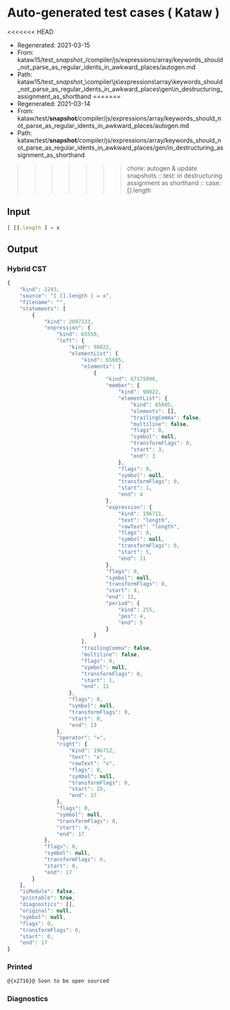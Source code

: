 # Auto-generated test cases ( Kataw )
<<<<<<< HEAD
- Regenerated: 2021-03-15
- From: kataw15/test\__snapshot__/compiler/js/expressions/array/keywords_should_not_parse_as_regular_idents_in_awkward_places/autogen.md
- Path: kataw15/test\__snapshot__\compiler\js\expressions\array\keywords_should_not_parse_as_regular_idents_in_awkward_places\gen\in_destructuring_assignment_as_shorthand
=======
- Regenerated: 2021-03-14
- From: kataw/test/__snapshot__/compiler/js/expressions/array/keywords_should_not_parse_as_regular_idents_in_awkward_places/autogen.md
- Path: kataw/test/__snapshot__/compiler/js/expressions/array/keywords_should_not_parse_as_regular_idents_in_awkward_places/gen/in_destructuring_assignment_as_shorthand
>>>>>>> chore: autogen & update snapshots
> :: test: in destructuring assignment as shorthand
> :: case: [].length
## Input

`````js
[ [].length ] = x
`````

## Output

### Hybrid CST

```javascript
{
    "kind": 2243,
    "source": "[ [].length ] = x",
    "filename": "",
    "statements": [
        {
            "kind": 2097233,
            "expression": {
                "kind": 65550,
                "left": {
                    "kind": 98822,
                    "elementList": {
                        "kind": 65605,
                        "elements": [
                            {
                                "kind": 67175096,
                                "member": {
                                    "kind": 98822,
                                    "elementList": {
                                        "kind": 65605,
                                        "elements": [],
                                        "trailingComma": false,
                                        "multiline": false,
                                        "flags": 0,
                                        "symbol": null,
                                        "transformFlags": 0,
                                        "start": 3,
                                        "end": 3
                                    },
                                    "flags": 0,
                                    "symbol": null,
                                    "transformFlags": 0,
                                    "start": 1,
                                    "end": 4
                                },
                                "expression": {
                                    "kind": 196711,
                                    "text": "length",
                                    "rawText": "length",
                                    "flags": 0,
                                    "symbol": null,
                                    "transformFlags": 0,
                                    "start": 5,
                                    "end": 11
                                },
                                "flags": 0,
                                "symbol": null,
                                "transformFlags": 0,
                                "start": 4,
                                "end": 11,
                                "period": {
                                    "kind": 255,
                                    "pos": 4,
                                    "end": 5
                                }
                            }
                        ],
                        "trailingComma": false,
                        "multiline": false,
                        "flags": 0,
                        "symbol": null,
                        "transformFlags": 0,
                        "start": 1,
                        "end": 11
                    },
                    "flags": 0,
                    "symbol": null,
                    "transformFlags": 0,
                    "start": 0,
                    "end": 13
                },
                "operator": "=",
                "right": {
                    "kind": 196712,
                    "text": "x",
                    "rawText": "x",
                    "flags": 0,
                    "symbol": null,
                    "transformFlags": 0,
                    "start": 15,
                    "end": 17
                },
                "flags": 0,
                "symbol": null,
                "transformFlags": 0,
                "start": 0,
                "end": 17
            },
            "flags": 0,
            "symbol": null,
            "transformFlags": 0,
            "start": 0,
            "end": 17
        }
    ],
    "isModule": false,
    "printable": true,
    "diagnostics": [],
    "original": null,
    "symbol": null,
    "flags": 0,
    "transformFlags": 0,
    "start": 0,
    "end": 17
}
```

### Printed

```javascript
@{x2716}@ Soon to be open sourced
```

### Diagnostics

```javascript

```


